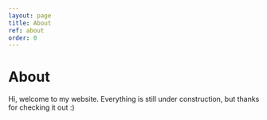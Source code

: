```yaml
---
layout: page
title: About
ref: about
order: 0
---
```


# About

Hi, welcome to my website.
Everything is still under construction, but thanks for checking it out :)
